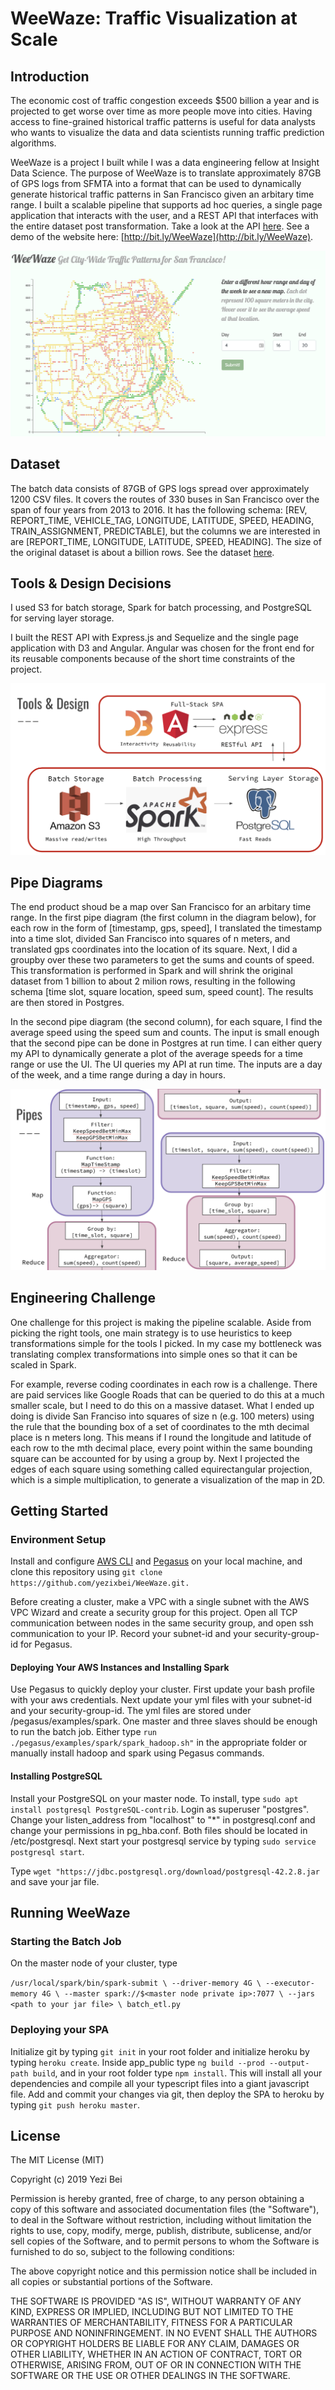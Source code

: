 # WeeWaze: Traffic Visualization at Scale

## Introduction

The economic cost of traffic congestion exceeds $500 billion a year and is projected to get worse over time as more people move into cities. Having access to fine-grained historical traffic patterns is useful for data analysts who wants to visualize the data and data scientists running traffic prediction algorithms. 

WeeWaze is a project I built while I was a data engineering fellow at Insight Data Science. The purpose of WeeWaze is to translate approximately 87GB of GPS logs from SFMTA into a format that can be used to dynamically generate historical traffic patterns in San Francisco given an arbitary time range.  I built a scalable pipeline that supports ad hoc queries, a single page application that interacts with the user, and a REST API that interfaces with the entire dataset post transformation.  Take a look at the API [here](https://github.com/yezixbei/WeeWaze/tree/master/app_api).  See a demo of the website here:  [http://bit.ly/WeeWaze](http://bit.ly/WeeWaze).

![weewaze_front_page](app_public/src/assets/pics/weewaze_front_page.png)



## Dataset

The batch data consists of 87GB of GPS logs spread over approximately 1200 CSV files.  It covers the routes of 330 buses in San Francisco over the span of four years from 2013 to 2016. It has the following schema: [REV, REPORT_TIME, VEHICLE_TAG, LONGITUDE, LATITUDE, SPEED, HEADING, TRAIN_ASSIGNMENT, PREDICTABLE], but the columns we are interested in are [REPORT_TIME, LONGITUDE, LATITUDE, SPEED, HEADING]. The size of the original dataset is about a billion rows.  See the dataset [here](https://data.sfgov.org/Transportation/Historical-raw-AVL-GPS-data/5fk7-ivit).



## Tools & Design Decisions

I used S3 for batch storage, Spark for batch processing, and PostgreSQL for serving layer storage.

I built the REST API with Express.js and Sequelize and the single page application with D3 and Angular. Angular was chosen for the front end for its reusable components because of the short time constraints of the project. 

![tools_design](app_public/src/assets/pics/tools_design.png)



## Pipe Diagrams

The end product shoud be a map over San Francisco for an arbitary time range. In the first pipe diagram (the first column in the diagram below), for each row in the form of [timestamp, gps, speed], I translated the timestamp into a time slot, divided San Francisco into squares of n meters, and translated gps coordinates into the location of its square. Next,  I did a groupby over these two parameters to get the sums and counts of speed. This transformation is performed in Spark and will shrink the original dataset from 1 billion to about 2 milion rows, resulting in the following schema [time slot, square location, speed sum, speed count]. The results are then stored in Postgres. 

In the second pipe diagram (the second column), for each square, I find the average speed using the speed sum and counts.  The input is small enough that the second pipe can be done in Postgres at run time.  I can either query my API to dynamically generate a plot of the average speeds for a time range or use the UI. The UI queries my API at run time. The inputs are a day of the week, and a time range during a day in hours. 



![pipe_diagrams](app_public/src/assets/pics/pipe_diagrams.png)



## Engineering Challenge

One challenge for this project is making the pipeline scalable. Aside from picking the right tools, one main strategy is to use heuristics to keep transformations simple for the tools I picked.  In my case my  bottleneck was translating complex transformations into simple ones so that it can be scaled in Spark. 

For example, reverse coding coordinates in each row is a challenge. There are paid services like Google Roads that can be queried to do this at a much smaller scale, but I need to do this on a massive dataset. What I ended up doing is divide San Franciso into squares of size n (e.g. 100 meters) using the rule that the bounding box of a set of coordinates to the mth decimal place is n meters long. This means if I round the longitude and latitude of each row to the mth decimal place, every point within the same bounding square can be accounted for by using a group by.  Next I projected the edges of each square using something called equirectangular projection, which is a simple multiplication, to generate a visualization of the map in 2D. 



## Getting Started

### Environment Setup

Install and configure [AWS CLI](https://aws.amazon.com/cli/) and [Pegasus](https://github.com/InsightDataScience/pegasus) on your local machine, and clone this repository using `git clone https://github.com/yezixbei/WeeWaze.git.`  

Before creating a cluster, make a VPC with a single subnet with the AWS VPC Wizard and create a security group for this project.  Open all TCP communication between nodes in the same security group, and open ssh communication to your IP. Record your subnet-id and your security-group-id for Pegasus.

<h4>Deploying Your AWS Instances and Installing Spark
</h5>

Use Pegasus to quickly deploy your cluster.  First update your bash profile with your aws credentials.  Next update your yml files with your subnet-id and your security-group-id. The yml files are stored under /pegasus/examples/spark. One master and three slaves should be enough to run the batch job. Either type `run ./pegasus/examples/spark/spark_hadoop.sh"` in the appropriate folder or manually install hadoop and spark using Pegasus commands.

<h4>Installing PostgreSQL
  
</h4>

Install your PostgreSQL on your master node. To install, type `sudo apt install postgresql PostgreSQL-contrib`.  Login as superuser "postgres". Change your listen_address from "localhost" to "*" in postgresql.conf and change your permissions in pg_hba.conf.  Both files should be located in /etc/postgresql. Next start your postgresql service by typing `sudo service postgresql start`.

Type `wget "https://jdbc.postgresql.org/download/postgresql-42.2.8.jar` and save your jar file.



## Running WeeWaze

### Starting the Batch Job

On the master node of your cluster, type 

`/usr/local/spark/bin/spark-submit \
	--driver-memory 4G \
    --executor-memory 4G \
	--master spark://$<master node private ip>:7077 \
    --jars <path to your jar file> \
    batch_etl.py`

### Deploying your SPA

Initialize git by typing `git init` in your root folder and initialize heroku by typing `heroku create`.  Inside app_public type `ng build --prod --output-path build`, and in your root folder type `npm install`. This will install all your dependencies and compile all your typescript files into a giant javascript file.   Add and commit your changes via git, then deploy the SPA to heroku by typing `git push heroku master`.



## License

The MIT License (MIT)

Copyright (c) 2019 Yezi Bei

Permission is hereby granted, free of charge, to any person obtaining a copy of this software and associated documentation files (the "Software"), to deal in the Software without restriction, including without limitation the rights to use, copy, modify, merge, publish, distribute, sublicense, and/or sell copies of the Software, and to permit persons to whom the Software is furnished to do so, subject to the following conditions:

The above copyright notice and this permission notice shall be included in all copies or substantial portions of the Software.

THE SOFTWARE IS PROVIDED "AS IS", WITHOUT WARRANTY OF ANY KIND, EXPRESS OR IMPLIED, INCLUDING BUT NOT LIMITED TO THE WARRANTIES OF MERCHANTABILITY, FITNESS FOR A PARTICULAR PURPOSE AND NONINFRINGEMENT. IN NO EVENT SHALL THE AUTHORS OR COPYRIGHT HOLDERS BE LIABLE FOR ANY CLAIM, DAMAGES OR OTHER LIABILITY, WHETHER IN AN ACTION OF CONTRACT, TORT OR OTHERWISE, ARISING FROM, OUT OF OR IN CONNECTION WITH THE SOFTWARE OR THE USE OR OTHER DEALINGS IN THE SOFTWARE.